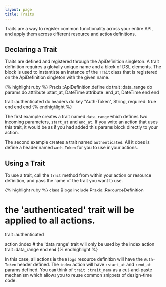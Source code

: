 ```yaml
---
layout: page
title: Traits
---
```


Traits are a way to register common functionality across your entire API,
and apply them across different resource and action definitions.

## Declaring a Trait

Traits are defined and registered through the ApiDefinition singleton. A trait definition requires a globally unique name and a block of DSL elements. The block is used to
instantiate an instance of the `Trait` class that is registered on the 
ApiDefinition singleton with the given name.

{% highlight ruby %}
Praxis::ApiDefinition.define do
  trait :data_range do
    params do
      attribute :start_at, DateTime
      attribute :end_at, DateTime
    end
  end

  trait :authenticated do
    headers do
      key "Auth-Token", String, required: true
    end
  end
end
{% endhighlight %}

The first example creates a trait named `data_range` which defines two incoming
parameters, `start_at` and `end_at`. If you write an action that uses this
trait, it would be as if you had added this params block directly to your
action.

The second example creates a trait named `authenticated`. All it does is define
a header named `Auth-Token` for you to use in your actions.


## Using a Trait

To use a trait, call the `trait` method from within your action or resource
definition, and pass the name of the trait you want to use.

{% highlight ruby %}
class Blogs
  include Praxis::ResourceDefinition

  # the 'authenticated' trait will be applied to all actions.
  trait :authenticated

  action :index
    # the 'data_range' trait will only be used by the index action
    trait :data_range
  end
end
{% endhighlight %}

In this case, all actions in the `Blogs` resource definition will have the
`Auth-Token` header defined. The `index` action will have `:start_at` and
`:end_at` params defined. You can think of `trait :trait_name` as a cut-and-paste
mechanism which allows you to reuse common snippets of design-time code.
